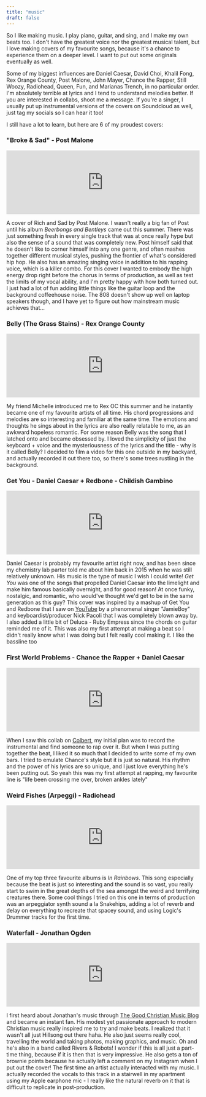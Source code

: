 ```yaml
---
title: "music"
draft: false
---
```


So I like making music. I play piano, guitar, and sing, and I make my own beats too. I don't have the greatest voice nor the greatest musical talent, but I love making covers of my favourite songs, because it's a chance to experience them on a deeper level. I want to put out some originals eventually as well. 

Some of my biggest influences are Daniel Caesar, David Choi, Khalil Fong, Rex Orange County, Post Malone, John Mayer, Chance the Rapper, Still Woozy, Radiohead, Queen, Fun, and Marianas Trench, in no particular order. I'm absolutely terrible at lyrics and I tend to understand melodies better. If you are interested in collabs, shoot me a message. If you're a singer, I usually put up instrumental versions of the covers on Soundcloud as well, just tag my socials so I can hear it too!

I still have a lot to learn, but here are 6 of my proudest covers: 

### "Broke & Sad" - Post Malone

<iframe width="100%" height="166" scrolling="yes" frameborder="no" allow="autoplay" src="https://w.soundcloud.com/player/?url=https%3A//api.soundcloud.com/tracks/459289143&color=%23ff5500&auto_play=false&hide_related=false&show_comments=true&show_user=true&show_reposts=false&show_teaser=true&visual=false"></iframe>

A cover of Rich and Sad by Post Malone. I wasn't really a big fan of Post until his album *Beerbongs and Bentleys* came out this summer. There was just something fresh in every single track that was at once really hype but also the sense of a sound that was completely new. Post himself said that he doesn't like to corner himself into any one genre, and often mashes together different musical styles, pushing the frontier of what's considered hip hop. He also has an amazing singing voice in addition to his rapping voice, which is a killer combo. For this cover I wanted to embody the high energy drop right before the chorus in terms of production, as well as test the limits of my vocal ability, and I'm pretty happy with how both turned out. I just had a lot of fun adding little things like the guitar loop and the background coffeehouse noise. The 808 doesn't show up well on laptop speakers though, and I have yet to figure out how mainstream music achieves that...  


### Belly (The Grass Stains) - Rex Orange County

<iframe width="100%" height="166" scrolling="no" frameborder="no" allow="autoplay" src="https://w.soundcloud.com/player/?url=https%3A//api.soundcloud.com/tracks/477977334&color=%23ff5500&auto_play=false&hide_related=false&show_comments=true&show_user=true&show_reposts=false&show_teaser=true&visual=false"></iframe>

My friend Michelle introduced me to Rex OC this summer and he instantly became one of my favourite artists of all time. His chord progressions and melodies are so interesting and familiar at the same time. The emotions and thoughts he sings about in the lyrics are also really relatable to me, as an awkward hopeless romantic. For some reason Belly was the song that I latched onto and became obsessed by. I loved the simplicity of just the keyboard + voice and the mysteriousness of the lyrics and the title - why is it called Belly? I decided to film a video for this one outside in my backyard, and actually recorded it out there too, so there's some trees rustling in the background. 

### Get You - Daniel Caesar + Redbone - Childish Gambino

<iframe width="100%" height="166" scrolling="no" frameborder="no" allow="autoplay" src="https://w.soundcloud.com/player/?url=https%3A//api.soundcloud.com/tracks/338494500&color=%23ff5500&auto_play=false&hide_related=false&show_comments=true&show_user=true&show_reposts=false&show_teaser=true"></iframe>

Daniel Caesar is probably my favourite artist right now, and has been since my chemistry lab parter told me about him back in 2015 when he was still relatively unknown. His music is the type of music I wish I could write! *Get You* was one of the songs that propelled Daniel Caesar into the limelight and make him famous basically overnight, and for good reason! At once funky, nostalgic, and romantic, who would've thought we'd get to be in the same generation as this guy? This cover was inspired by a mashup of Get You and Redbone that I saw on [YouTube](https://www.youtube.com/watch?v=m_qLrCZfFR8&ab_channel=JamieBoy) by a phenomenal singer "JamieBoy" and keyboardist/producer Nick Pacoli that I was completely blown away by. I also added a little bit of Deluca - Ruby Empress since the chords on guitar reminded me of it. This was also my first attempt at making a beat so I didn't really know what I was doing but I felt really cool making it. I like the bassline too

### First World Problems - Chance the Rapper + Daniel Caesar

<iframe width="100%" height="166" scrolling="no" frameborder="no" allow="autoplay" src="https://w.soundcloud.com/player/?url=https%3A//api.soundcloud.com/tracks/347982905&color=%23ff5500&auto_play=false&hide_related=false&show_comments=true&show_user=true&show_reposts=false&show_teaser=true"></iframe>

When I saw this collab on [Colbert](https://www.youtube.com/watch?v=soC7DtJXMC8&ab_channel=TheLateShowwithStephenColbert), my initial plan was to record the instrumental and find someone to rap over it. But when I was putting together the beat, I liked it so much that I decided to write some of my own bars. I tried to emulate Chance's style but it is just so natural. His rhythm and the power of his lyrics are so unique, and I just love everything he's been putting out. So yeah this was my first attempt at rapping, my favourite line is "life been crossing me over, broken ankles lately"

### Weird Fishes (Arpeggi) - Radiohead

<iframe width="100%" height="166" scrolling="no" frameborder="no" allow="autoplay" src="https://w.soundcloud.com/player/?url=https%3A//api.soundcloud.com/tracks/409800651&color=%23ff5500&auto_play=false&hide_related=false&show_comments=true&show_user=true&show_reposts=false&show_teaser=true"></iframe>

One of my top three favourite albums is *In Rainbows*. This song especially because the beat is just so interesting and the sound is so vast, you really start to swim in the great depths of the sea amongst the weird and terrifying creatures there. Some cool things I tried on this one in terms of production was an arpeggiator synth sound a la Snakehips, adding a lot of reverb and delay on everything to recreate that spacey sound, and using Logic's Drummer tracks for the first time. 

### Waterfall - Jonathan Ogden

<iframe width="100%" height="166" scrolling="no" frameborder="no" allow="autoplay" src="https://w.soundcloud.com/player/?url=https%3A//api.soundcloud.com/tracks/345579121&color=%23ff5500&auto_play=false&hide_related=false&show_comments=true&show_user=true&show_reposts=false&show_teaser=true"></iframe>

I first heard about Jonathan's music through [The Good Christian Music Blog](https://www.youtube.com/channel/UC7BHblJg0bOfE3g7FKc260g) and became an instant fan. His modest yet passionate approach to modern Christian music really inspired me to try and make beats. I realized that it wasn't all just Hillsong out there haha. He also just seems really cool, travelling the world and taking photos, making graphics, and music. Oh and he's also in a band called Rivers & Robots! I wonder if this is all just a part-time thing, because if it is then that is very impressive. He also gets a ton of brownie points because he actually left a comment on my Instagram when I put out the cover! The first time an artist actually interacted with my music. I actually recorded the vocals to this track in a stairwell in my apartment using my Apple earphone mic - I really like the natural reverb on it that is difficult to replicate in post-production. 

